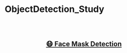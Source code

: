 # ObjectDetection_Study
<br><br>


[<h2 align= "center">😷 Face Mask Detection</h2>](https://github.com/Sim-Yeonsoo/ObjectDetection_Study/tree/main/Face_Mask_Detection_YOLO)



